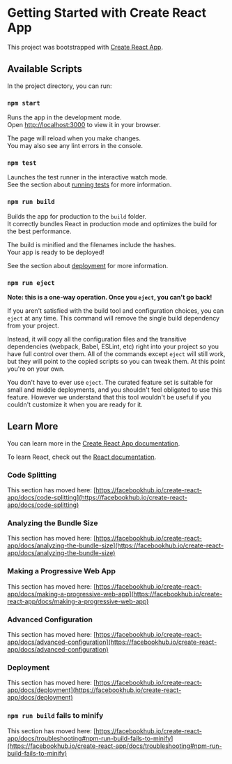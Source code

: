 # Getting Started with Create React App

This project was bootstrapped with [Create React App](https://github.com/facebook/create-react-app).

## Available Scripts

In the project directory, you can run:

### `npm start`

Runs the app in the development mode.\
Open [http://localhost:3000](http://localhost:3000) to view it in your browser.

The page will reload when you make changes.\
You may also see any lint errors in the console.

### `npm test`

Launches the test runner in the interactive watch mode.\
See the section about [running tests](https://facebookhub.io/create-react-app/docs/running-tests) for more information.

### `npm run build`

Builds the app for production to the `build` folder.\
It correctly bundles React in production mode and optimizes the build for the best performance.

The build is minified and the filenames include the hashes.\
Your app is ready to be deployed!

See the section about [deployment](https://facebookhub.io/create-react-app/docs/deployment) for more information.

### `npm run eject`

**Note: this is a one-way operation. Once you `eject`, you can't go back!**

If you aren't satisfied with the build tool and configuration choices, you can `eject` at any time. This command will remove the single build dependency from your project.

Instead, it will copy all the configuration files and the transitive dependencies (webpack, Babel, ESLint, etc) right into your project so you have full control over them. All of the commands except `eject` will still work, but they will point to the copied scripts so you can tweak them. At this point you're on your own.

You don't have to ever use `eject`. The curated feature set is suitable for small and middle deployments, and you shouldn't feel obligated to use this feature. However we understand that this tool wouldn't be useful if you couldn't customize it when you are ready for it.

## Learn More

You can learn more in the [Create React App documentation](https://facebookhub.io/create-react-app/docs/getting-started).

To learn React, check out the [React documentation](https://reactjs.org/).

### Code Splitting

This section has moved here: [https://facebookhub.io/create-react-app/docs/code-splitting](https://facebookhub.io/create-react-app/docs/code-splitting)

### Analyzing the Bundle Size

This section has moved here: [https://facebookhub.io/create-react-app/docs/analyzing-the-bundle-size](https://facebookhub.io/create-react-app/docs/analyzing-the-bundle-size)

### Making a Progressive Web App

This section has moved here: [https://facebookhub.io/create-react-app/docs/making-a-progressive-web-app](https://facebookhub.io/create-react-app/docs/making-a-progressive-web-app)

### Advanced Configuration

This section has moved here: [https://facebookhub.io/create-react-app/docs/advanced-configuration](https://facebookhub.io/create-react-app/docs/advanced-configuration)

### Deployment

This section has moved here: [https://facebookhub.io/create-react-app/docs/deployment](https://facebookhub.io/create-react-app/docs/deployment)

### `npm run build` fails to minify

This section has moved here: [https://facebookhub.io/create-react-app/docs/troubleshooting#npm-run-build-fails-to-minify](https://facebookhub.io/create-react-app/docs/troubleshooting#npm-run-build-fails-to-minify)

